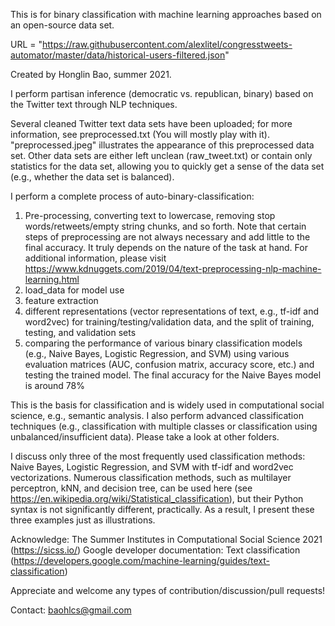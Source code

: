 This is for binary classification with machine learning approaches based on an open-source data set. 

URL = "https://raw.githubusercontent.com/alexlitel/congresstweets-automator/master/data/historical-users-filtered.json"

Created by Honglin Bao, summer 2021. 

I perform partisan inference (democratic vs. republican, binary) based on the Twitter text through NLP techniques. 

Several cleaned Twitter text data sets have been uploaded; for more information, see preprocessed.txt (You will mostly play with it). "preprocessed.jpeg" illustrates the appearance of this preprocessed data set. Other data sets are either left unclean (raw_tweet.txt) or contain only statistics for the data set, allowing you to quickly get a sense of the data set (e.g., whether the data set is balanced).

I perform a complete process of auto-binary-classification:

1. Pre-processing, converting text to lowercase, removing stop words/retweets/empty string chunks, and so forth. Note that certain steps of preprocessing are not always necessary and add little to the final accuracy. It truly depends on the nature of the task at hand. For additional information, please visit https://www.kdnuggets.com/2019/04/text-preprocessing-nlp-machine-learning.html
2. load_data for model use
3. feature extraction
4. different representations (vector representations of text, e.g., tf-idf and word2vec) for training/testing/validation data, and the split of training, testing, and validation sets
5. comparing the performance of various binary classification models (e.g., Naive Bayes, Logistic Regression, and SVM) using various evaluation matrices (AUC, confusion matrix, accuracy score, etc.) and testing the trained model. The final accuracy for the Naive Bayes model is around 78%

This is the basis for classification and is widely used in computational social science, e.g., semantic analysis.
I also perform advanced classification techniques (e.g., classification with multiple classes or classification using unbalanced/insufficient data). Please take a look at other folders. 

I discuss only three of the most frequently used classification methods: Naive Bayes, Logistic Regression, and SVM with tf-idf and word2vec vectorizations. Numerous classification methods, such as multilayer perceptron, kNN, and decision tree, can be used here (see https://en.wikipedia.org/wiki/Statistical_classification), but their Python syntax is not significantly different, practically. As a result, I present these three examples just as illustrations. 

Acknowledge: The Summer Institutes in Computational Social Science 2021 (https://sicss.io/)
             Google developer documentation: Text classification (https://developers.google.com/machine-learning/guides/text-classification)


Appreciate and welcome any types of contribution/discussion/pull requests!

Contact: baohlcs@gmail.com
